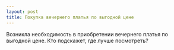 ```yaml
---
layout: post 
title: Покупка вечернего платья по выгодной цене 
--- 
```

Возникла необходимость в приобретении вечернего платья по выгодной цене. Кто подскажет, где лучше посмотреть?
